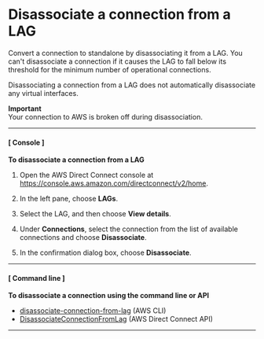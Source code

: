 # Disassociate a connection from a LAG<a name="disassociate-connection-from-lag"></a>

Convert a connection to standalone by disassociating it from a LAG\. You can't disassociate a connection if it causes the LAG to fall below its threshold for the minimum number of operational connections\.

Disassociating a connection from a LAG does not automatically disassociate any virtual interfaces\.

**Important**  
Your connection to AWS is broken off during disassociation\.

------
#### [ Console ]

**To disassociate a connection from a LAG**

1. Open the AWS Direct Connect console at [https://console\.aws\.amazon\.com/directconnect/v2/home](https://console.aws.amazon.com/directconnect/v2/home)\.

1. In the left pane, choose **LAGs**\.

1. Select the LAG, and then choose **View details**\.

1. Under **Connections**, select the connection from the list of available connections and choose **Disassociate**\.

1. In the confirmation dialog box, choose **Disassociate**\.

------
#### [ Command line ]

**To disassociate a connection using the command line or API**
+ [disassociate\-connection\-from\-lag](https://docs.aws.amazon.com/cli/latest/reference/directconnect/disassociate-connection-from-lag.html) \(AWS CLI\)
+ [DisassociateConnectionFromLag](https://docs.aws.amazon.com/directconnect/latest/APIReference/API_DisassociateConnectionFromLag.html) \(AWS Direct Connect API\)

------